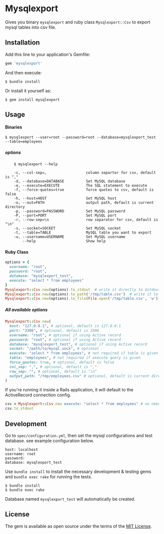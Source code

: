 # Mysqlexport

Gives you binary `mysqlexport` and ruby class `Mysqlexport::Csv` to export mysql tables into csv file.

## Installation

Add this line to your application's Gemfile:

```ruby
gem 'mysqlexport'
```

And then execute:

    $ bundle install

Or install it yourself as:

    $ gem install mysqlexport

## Usage

#### Binaries
    $ mysqlexport --user=root --password=root --database=mysqlexport_test --table=employees

##### options
```
    $ mysqlexport --help
    
    -c, --col-sep=,                  column separtor for csv, default is ","
    -d, --database=DATABASE          Set MySQL database
    -e, --execute=EXECUTE            The SQL statement to execute
    -f, --force-quotes=true          force quotes to csv, default is false
    -h, --host=HOST                  Set MySQL host
    -o, --out=PATH                   output path, default is current directory
    -p, --password=PASSWORD          Set MySQL password
    -P, --port=PORT                  Set MySQL port
    -r, --row-sep=\n                 row separator for csv, default is "\n"
    -s, --socket=SOCKET              Set MySQL socket
    -t, --table=TABLE                MySQL table you want to export
    -u, --username=USERNAME          Set MySQL username
        --help                       Show help

```
#### Ruby Class
```ruby
options = {
  username: "root",
  password: "root",
  database: "mysqlexport_test",
  execute: "select * from employees"
}
Mysqlexport::Csv.new(options).to_stdout  # write it directly to $stdout
Mysqlexport::Csv.new(options).to_path('/tmp/table.csv')  # write it to a file at this path
Mysqlexport::Csv.new(options).to_file(File.open('/tmp/table.csv', 'w'))  # write it to a file handle
```
##### All available options
```ruby
Mysqlexport::Csv.new(
  host: "127.0.0.1", # optional, default is 127.0.0.1
  port: "3306", # optional, default is 3306
  username: "root", # optional if using Active record
  password: "root", # optional if using Active record
  database: "mysqlexport_test", # optional if using Active record
  socket: "/path/to/mysql.sock", # optional
  execute: "select * from employees", # not required if table is given
  table: "employees", # not required if execute query is given
  force_quotes: true, # optional, default is false
  col_sep: ",", # optional, default is ","
  row_sep: "", # optional, default is "\n"
  output_path: "/tmp/employees.csv" # optional, default is current directory
)
```


If you're running it inside a Rails application, it will default to the ActiveRecord connection config.

```ruby
csv = Mysqlexport::Csv.new execute: "select * from employees" # no need to specify username, password
csv.to_stdout  
```


## Development
Go to `spec/configuration.yml`, then set the mysql configurations and test database. see example configuration below.
```
host: localhost
username: root
password: 
database: mysqlexport_test
```
Use `bundle install` to install the necessary development & testing gems and `bundle exec rake` for running the tests.
```
$ bundle install
$ bundle exec rake
```
Database named `mysqlexport_test` will automatically be created.

## License

The gem is available as open source under the terms of the [MIT License](https://opensource.org/licenses/MIT).
